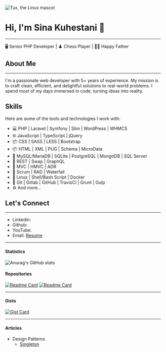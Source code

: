 ![Tux, the Linux mascot](https://anayacybertech.com/wp-content/uploads/2018/07/cstmswft-1170x341.jpg)
# Hi, I'm Sina Kuhestani 👋
---
🖥️ Senior PHP Developer | ♟️ Chess Player | 👨‍🍼 Happy Father


## About Me
---
I'm a passionate web developer with 5+ years of experience. My mission is to craft clean, efficient, and delightful solutions to real-world problems. I spend most of my days immersed in code, turning ideas into reality.

## Skills

Here are some of the tools and technologies I work with:

* 💻 PHP | Laravel | Symfony | Slim | WordPress | WHMCS
* 🌐 JavaScript | TypeScript | jQuery
* 📦 CSS | SASS | LESS | Bootstrap
* 📦 HTML | XML | PUG | Schema | MicroData
* 🐘 MySQL/MariaDB | SQLite | PostgreSQL | MongoDB | SQL Server
* 🍃 REST | Swap | GraphQL
* 🍃 MVC | HMVC | ADR
* 🍃 Scrum | RAD | Waterfall
* 🍃 Linux | Shell/Bash Script | Docker
* 🍃 Git | Gitlab | GitHub | TravisCI | Grunt | Gulp
* ⚙️ And more...

## Let's Connect
---
* Linkedin: 
* Github: 
* YouTube: 
* Email: 
[Resume](https://github.com/sinakuhestani/sinakuhestani/blob/main/RESUME.md)

---

#### Statistics

![Anurag's GitHub stats](https://github-readme-stats.vercel.app/api?username=sinakuhestani&show_icons=true&theme=transparent&show=reviews,discussions_started,discussions_answered,prs_merged,prs_merged_percentage)



#### Repositories
[![Readme Card](https://github-readme-stats.vercel.app/api/pin/?username=PHPallas&repo=Framework)](https://github.com/phpallas/framework)
[![Readme Card](https://github-readme-stats.vercel.app/api/pin/?username=PHPallas&repo=Framework)](https://github.com/phpallas/framework)

---

#### Gists

[![Gist Card](https://github-readme-stats.vercel.app/api/gist?id=3048a98deccaab669fd9f3442ad5acef)](https://gist.github.com/sinakuhestani/3048a98deccaab669fd9f3442ad5acef/)


---

#### Articles

* Design Patterns
    * [Singleton](https://github.com/sinakuhestani/sinakuhestani/blob/main/Design%20Patterns/Singleton.md)


